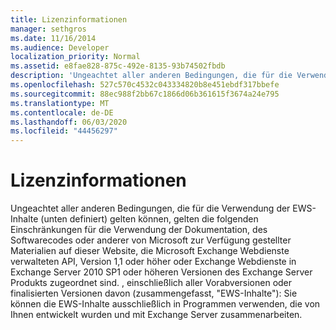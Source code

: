 ```yaml
---
title: Lizenzinformationen
manager: sethgros
ms.date: 11/16/2014
ms.audience: Developer
localization_priority: Normal
ms.assetid: e8fae828-875c-492e-8135-93b74502fbdb
description: 'Ungeachtet aller anderen Bedingungen, die für die Verwendung der EWS-Inhalte (unten definiert) gelten können, gelten die folgenden Einschränkungen für die Verwendung der Dokumentation, des Softwarecodes oder anderer von Microsoft zur Verfügung gestellter Materialien auf dieser Website, die Microsoft Exchange Webdienste verwalteten API, Version 1,1 oder höher oder Exchange Webdienste in Exchange Server 2010 SP1 oder höheren Versionen des Exchange Server Produkts zugeordnet sind. , einschließlich aller Vorabversionen oder finalisierten Versionen davon (zusammengefasst, EWS-Inhalte): Sie können die EWS-Inhalte ausschließlich in Programmen verwenden, die von Ihnen entwickelt wurden und mit Exchange Server zusammenarbeiten.'
ms.openlocfilehash: 527c570c4532c043334820b8e451ebdf317bbefe
ms.sourcegitcommit: 88ec988f2bb67c1866d06b361615f3674a24e795
ms.translationtype: MT
ms.contentlocale: de-DE
ms.lasthandoff: 06/03/2020
ms.locfileid: "44456297"
---
```

# <a name="license-information"></a>Lizenzinformationen

Ungeachtet aller anderen Bedingungen, die für die Verwendung der EWS-Inhalte (unten definiert) gelten können, gelten die folgenden Einschränkungen für die Verwendung der Dokumentation, des Softwarecodes oder anderer von Microsoft zur Verfügung gestellter Materialien auf dieser Website, die Microsoft Exchange Webdienste verwalteten API, Version 1,1 oder höher oder Exchange Webdienste in Exchange Server 2010 SP1 oder höheren Versionen des Exchange Server Produkts zugeordnet sind. , einschließlich aller Vorabversionen oder finalisierten Versionen davon (zusammengefasst, "EWS-Inhalte"): Sie können die EWS-Inhalte ausschließlich in Programmen verwenden, die von Ihnen entwickelt wurden und mit Exchange Server zusammenarbeiten.
  

